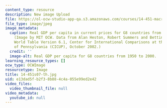 ```yaml
---
content_type: resource
description: New image Upload
file: https://ol-ocw-studio-app-qa.s3.amazonaws.com/courses/14-451-macroeconomic-theory-i-spring-2007/e13dad5fb2f38b884c4a055e99ed2e42_14-451s07-th.jpg
file_type: image/jpeg
image_metadata:
  caption: Real GDP per capita in current prices for G8 countries from 1950-2000.
    (Image by MIT OCW. Data from Alan Heston, Robert Summers and Bettina Aten, Penn
    World Table Version 6.1, Center for International Comparisons at the University
    of Pennsylvania (CICUP), October 2002.)
  credit: ''
  image-alt: Real GDP per capita for G8 countries from 1950 to 2000.
learning_resource_types: []
ocw_type: OCWImage
resourcetype: Image
title: 14-451s07-th.jpg
uid: e13dad5f-b2f3-8b88-4c4a-055e99ed2e42
video_files:
  video_thumbnail_file: null
video_metadata:
  youtube_id: null
---
```

